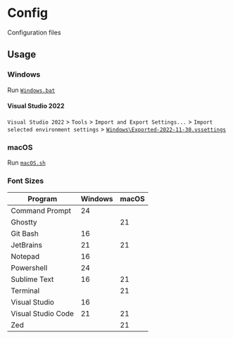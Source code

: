 # Config

Configuration files

## Usage

### Windows

Run [`Windows.bat`](Windows.bat)

#### Visual Studio 2022

`Visual Studio 2022` > `Tools` > `Import and Export Settings...` > `Import selected environment settings` > [`Windows\Exported-2022-11-30.vssettings`](Windows/Exported-2022-11-30.vssettings)

### macOS

Run [`macOS.sh`](macOS.sh)

### Font Sizes

| Program            | Windows | macOS |
| ------------------ | ------- | ----- |
| Command Prompt     | 24      |       |
| Ghostty            |         | 21    |
| Git Bash           | 16      |       |
| JetBrains          | 21      | 21    |
| Notepad            | 16      |       |
| Powershell         | 24      |       |
| Sublime Text       | 16      | 21    |
| Terminal           |         | 21    |
| Visual Studio      | 16      |       |
| Visual Studio Code | 21      | 21    |
| Zed                |         | 21    |
